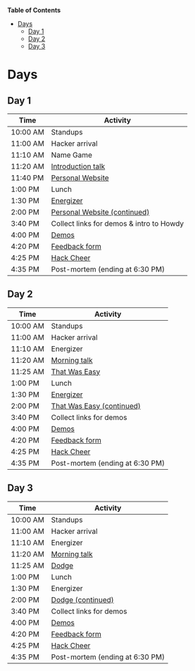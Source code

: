 **Table of Contents**

- [Days](#days)
  - [Day 1](#day-1)
  - [Day 2](#day-2)
  - [Day 3](#day-3)

# Days

## Day 1

| Time     | Activity                                                      |
| -------- | ------------------------------------------------------------- |
| 10:00 AM | Standups                                                      |
| 11:00 AM | Hacker arrival                                                |
| 11:10 AM | Name Game                                                     |
| 11:20 AM | [Introduction talk](../ACTIVITIES.md#introduction-talk)       |
| 11:40 PM | [Personal Website][personal_website]                          |
| 1:00 PM  | Lunch                                                         |
| 1:30 PM  | [Energizer](../ACTIVITIES.md#human-pictionary)                |
| 2:00 PM  | [Personal Website (continued)][personal_website]              |
| 3:40 PM  | Collect links for demos & intro to Howdy                      |
| 4:00 PM  | [Demos](../ACTIVITIES.md#demos)                               |
| 4:20 PM  | [Feedback form](../ACTIVITIES.md#feedback-forms)              |
| 4:25 PM  | [Hack Cheer](../ACTIVITIES.md#hack-cheer)                     |
| 4:35 PM  | Post-mortem (ending at 6:30 PM)                               |

## Day 2

| Time     | Activity                                                      |
| -------- | ------------------------------------------------------------- |
| 10:00 AM | Standups                                                      |
| 11:00 AM | Hacker arrival                                                |
| 11:10 AM | Energizer                                                     |
| 11:20 AM | [Morning talk](../ACTIVITIES.md#morning-talk)                 |
| 11:25 AM | [That Was Easy][that_was_easy]                                |
| 1:00 PM  | Lunch                                                         |
| 1:30 PM  | [Energizer](../ACTIVITIES.md#evolution-rock-paper-scissors)   |
| 2:00 PM  | [That Was Easy (continued)][that_was_easy]                    |
| 3:40 PM  | Collect links for demos                                       |
| 4:00 PM  | [Demos](../ACTIVITIES.md#demos)                               |
| 4:20 PM  | [Feedback form](../ACTIVITIES.md#feedback-forms)              |
| 4:25 PM  | [Hack Cheer](../ACTIVITIES.md#hack-cheer)                     |
| 4:35 PM  | Post-mortem (ending at 6:30 PM)                               |

## Day 3

| Time     | Activity                                         |
| -------- | ------------------------------------------------ |
| 10:00 AM | Standups                                         |
| 11:00 AM | Hacker arrival                                   |
| 11:10 AM | Energizer                                        |
| 11:20 AM | [Morning talk](../ACTIVITIES.md#morning-talk)    |
| 11:25 AM | [Dodge][dodge]                                   |
| 1:00 PM  | Lunch                                            |
| 1:30 PM  | Energizer                                        |
| 2:00 PM  | [Dodge (continued)][dodge]                       |
| 3:40 PM  | Collect links for demos                          |
| 4:00 PM  | [Demos](../ACTIVITIES.md#demos)                  |
| 4:20 PM  | [Feedback form](../ACTIVITIES.md#feedback-forms) |
| 4:25 PM  | [Hack Cheer](../ACTIVITIES.md#hack-cheer)        |
| 4:35 PM  | Post-mortem (ending at 6:30 PM)                  |

[personal_website]: https://workshops.hackclub.com/personal_website
[that_was_easy]: https://workshops.hackclub.com/that_was_easy
[geometric_pattern]: https://workshops.hackclub.com/geometric_pattern
[dodge]: https://workshops.hackclub.com/dodge
[platformer]: https://workshops.hackclub.com/platformer
[chat]: https://workshops.hackclub.com/chat
[collab_sketch]: https://workshops.hackclub.com/collab_sketch
[free_form_projects]: ../ACTIVITIES.md#free-form-projects
[hackathon]: ../ACTIVITIES.md#hackathons
